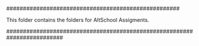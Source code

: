 ####################################################

This folder contains the folders for AltSchool Assigments.

#########################################################################
